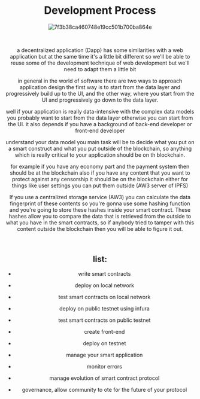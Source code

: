 <div align="center">

# Development Process

![7f3b38ca460748e19cc501b700ba864e](https://user-images.githubusercontent.com/55017307/134577520-59bdb983-d365-45b8-be67-1608e5616032.jpg)

<br>

a decentralized application (Dapp) has some similarities with a web application but at the same time it's a little bit different so we'll be able to reuse some of the development technique of web development but we'll need to adapt them a little bit

in general in the world of software there are two ways to approach application design the first way is to start from the data layer and progressively build up to the UI, and the other way, where you start from the UI and progressively go down to the data layer.

well if your application is really data-intensive with the complex data models you probably want to start from the data layer otherwise you can start from the UI. it also depends if you have a background of back-end developer or front-end developer

understand your data model you main task will be to decide what you put on a smart construct and what you put outside
of the blockchain, so anything which is really critical to your application should be on th blockchain.

for example if you have any economy part and the payment system then should be at the blockchain also if you have any content that you want to protect against any censorship it should be on the blockchain either for things like user settings you can put them outside (AW3 server of IPFS)

If you use a centralized storage service (AW3) you can calculate the data fingerprint of these contents so you're gonna use some hashing function and you're going to store these hashes inside your smart contract. These hashes allow you to compare the data that is retrieved from the outside to what you have in the smart contracts, so if anybody tried to
tamper with this content outside the blockchain then you will be able to figure it out.

<br>

## list:

- write smart contracts

- deploy on local network

- test smart contracts on local network

- deploy on public testnet using infura

- test smart contracts on public testnet

- create front-end

- deploy on testnet

- manage your smart application

- monitor errors

- manage evolution of smart contract protocol

- governance, allow community to ote for the future of your protocol

</div>
